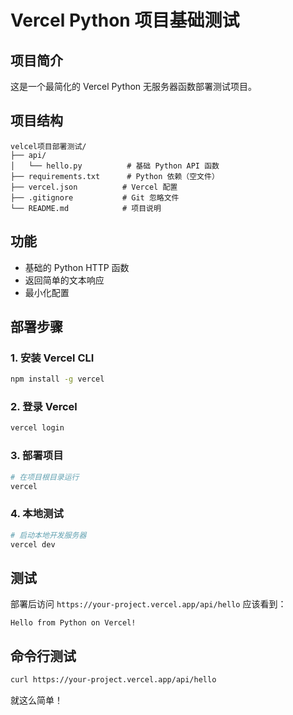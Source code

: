 # Vercel Python 项目基础测试

## 项目简介
这是一个最简化的 Vercel Python 无服务器函数部署测试项目。

## 项目结构
```
velcel项目部署测试/
├── api/
│   └── hello.py          # 基础 Python API 函数
├── requirements.txt      # Python 依赖（空文件）
├── vercel.json          # Vercel 配置
├── .gitignore           # Git 忽略文件
└── README.md            # 项目说明
```

## 功能
- 基础的 Python HTTP 函数
- 返回简单的文本响应
- 最小化配置

## 部署步骤

### 1. 安装 Vercel CLI
```bash
npm install -g vercel
```

### 2. 登录 Vercel
```bash
vercel login
```

### 3. 部署项目
```bash
# 在项目根目录运行
vercel
```

### 4. 本地测试
```bash
# 启动本地开发服务器
vercel dev
```

## 测试
部署后访问 `https://your-project.vercel.app/api/hello` 应该看到：
```
Hello from Python on Vercel!
```

## 命令行测试
```bash
curl https://your-project.vercel.app/api/hello
```

就这么简单！ 